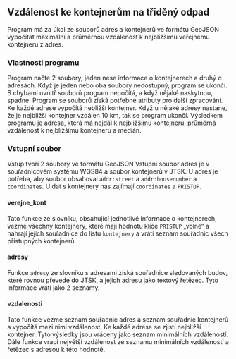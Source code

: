 ## Vzdálenost ke kontejnerům na tříděný odpad
Program má za úkol ze souborů adres a kontejnerů ve formátu GeoJSON vypočítat maximální a průměrnou vzdálenost k nejbližšímu veřejnému kontejneru z adres.
### Vlastnosti programu
Program načte 2 soubory, jeden nese informace o kontejnerech a druhý o adresách. Když je jeden nebo oba soubory nedostupný, program se ukončí. S chybami uvnitř souborů program nepočítá, a když nějaké naskytnou, spadne.
Program se souborů získá potřebné atributy pro další zpracování.
Ke každé adrese vypočítá nebližší kontejner. Když u nějaké adresy nastane, že je nejbližší kontejner vzdálen 10 km, tak se program ukončí.
Výsledkem programu je adresa, která má nejdál k nejbližšímu kontejneru, průměrná vzdálenost k nejbližšímu kontejneru a medián.
### Vstupní soubor
Vstup tvoří 2 soubory ve formátu GeoJSON
Vstupní soubor adres je v souřadnicovém systému WGS84 a soubor kontejnerů v JTSK.
U adres je potřeba, aby soubor obsahoval `addr:street` a `addr:housenumber` a `coordinates`.
U dat s kontejnery nás zajímají `coordinates` a `PRISTUP`.
#### verejne_kont
Tato funkce ze slovníku, obsahující jednotlivé informace o kontejnerech, vezme všechny kontejnery, které mají hodnotu klíče `PRISTUP` „volně“ a nahrají jejich souřadnice do listu `kontejnery` a vrátí seznam souřadnic všech přístupných kontejnerů.
#### adresy
Funkce `adresy` ze slovníku s adresami získá souřadnice sledovaných budov, které rovnou převede do JTSK, a jejich adresu jako textový řetězec. Tyto informace vrátí jako 2 seznamy.
#### vzdalenosti
Tato funkce vezme seznam souřadnic adres a seznam souřadnic kontejnerů a vypočítá mezi nimi vzdálenost.
Ke každé adrese se zjistí nejbližší kontejner. Tyto výsledky jsou vráceny jako seznam minimálních vzdáleností. Dále funkce vrací největší vzdálenost ze seznamu minimálních vzdáleností a řetězec s adresou k této hodnotě.
